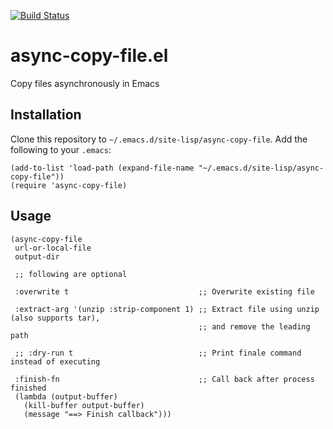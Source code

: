 [![Build Status](https://travis-ci.com/twlz0ne/async-copy-file.el.svg?branch=master)](https://travis-ci.com/twlz0ne/async-copy-file.el)

# async-copy-file.el

Copy files asynchronously in Emacs

## Installation

Clone this repository to `~/.emacs.d/site-lisp/async-copy-file`. Add the following to your `.emacs`:

```elisp
(add-to-list 'load-path (expand-file-name "~/.emacs.d/site-lisp/async-copy-file"))
(require 'async-copy-file)
```

## Usage

```elisp
(async-copy-file
 url-or-local-file
 output-dir

 ;; following are optional

 :overwrite t                             ;; Overwrite existing file

 :extract-arg '(unzip :strip-component 1) ;; Extract file using unzip (also supports tar),
                                          ;; and remove the leading path

 ;; :dry-run t                            ;; Print finale command instead of executing

 :finish-fn                               ;; Call back after process finished
 (lambda (output-buffer)
   (kill-buffer output-buffer)
   (message "==> Finish callback")))
```
